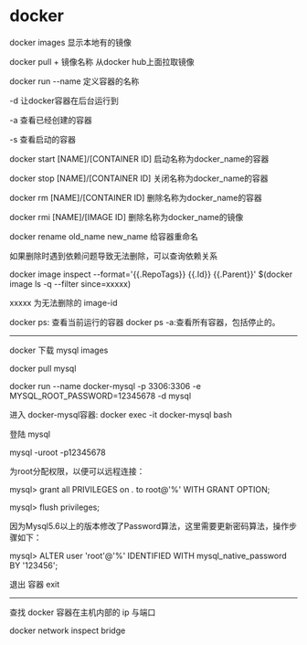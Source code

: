 # docker 

docker images   显示本地有的镜像

docker pull + 镜像名称   从docker hub上面拉取镜像

docker run
   --name 定义容器的名称

   -d 让docker容器在后台运行到

   -a 查看已经创建的容器

   -s 查看启动的容器

docker start [NAME]/[CONTAINER ID]  启动名称为docker_name的容器

docker stop [NAME]/[CONTAINER ID]   关闭名称为docker_name的容器

docker rm  [NAME]/[CONTAINER ID]    删除名称为docker_name的容器

docker rmi [NAME]/[IMAGE ID]        删除名称为docker_name的镜像

docker rename old_name new_name     给容器重命名

如果删除时遇到依赖问题导致无法删除，可以查询依赖关系

docker image inspect --format='{{.RepoTags}} {{.Id}} {{.Parent}}' $(docker image ls -q --filter since=xxxxx)

xxxxx 为无法删除的 image-id

docker ps: 查看当前运行的容器
docker ps -a:查看所有容器，包括停止的。

************

docker 下载 mysql images

docker pull mysql

docker run --name docker-mysql -p 3306:3306 -e MYSQL_ROOT_PASSWORD=12345678 -d mysql

进入 docker-mysql容器: docker exec -it docker-mysql bash

登陆 mysql

mysql -uroot -p12345678

为root分配权限，以便可以远程连接：

mysql> grant all PRIVILEGES on *.* to root@'%' WITH GRANT OPTION;

mysql> flush privileges;

因为Mysql5.6以上的版本修改了Password算法，这里需要更新密码算法，操作步骤如下：

mysql> ALTER user 'root'@'%' IDENTIFIED WITH mysql_native_password BY '123456';

退出 容器 exit

***************

查找 docker 容器在主机内部的 ip 与端口

docker network inspect bridge

